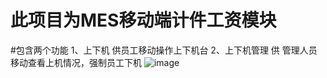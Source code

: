 # 此项目为MES移动端计件工资模块
#包含两个功能
1、上下机
  供员工移动操作上下机台 
2、上下机管理 
  供 管理人员移动查看上机情况，强制员工下机 
![image](https://user-images.githubusercontent.com/25633298/171304617-32cde002-e223-4803-bd9a-e39baf265987.png)

